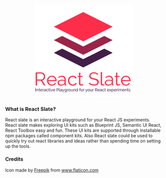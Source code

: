 <h3 align="center">
  <img src="./docs/assets/ReactSlateLogo.png" alt="Atmo" height="300">
</h3>

### What is React Slate?
React slate is an interactive playground for your React JS experiments. React slate makes exploring
UI kits such as Blueprint JS, Semantic UI React, React Toolbox easy and fun. These UI kits are supported
through installable npm packages called component kits. Also React slate could be used to quickly try out
react libraries and ideas rather than spending time on setting up the tools.

### Credits
Icon made by [Freepik](http://www.freepik.com/) from www.flaticon.com 

